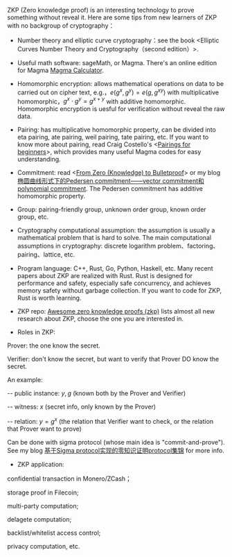 ZKP (Zero knowledge proof) is an interesting technology to prove something without reveal it.
Here are some tips from new learners of ZKP with no backgroup of cryptography：
* Number theory and elliptic curve cryptography：see the book <Elliptic Curves Number Theory and Cryptography（second edition）>.

* Useful math software: sageMath, or Magma. There's an online edition for Magma [Magma Calculator](http://magma.maths.usyd.edu.au/calc/).

* Homomorphic encryption: allows mathematical operations on data to be carried out on cipher text, e.g.，$e(g^x,g^y)=e(g,g^{xy})$ with multiplicative homomorphic，$g^x\cdot g^y=g^{x+y}$ with additive homomorphic. Homomorphic encryption is uesful for verification without reveal the raw data.

* Pairing: has multiplicative homomorphic property, can be divided into eta pairing, ate pairing, weil pairing, tate pairing, etc. If you want to know more about pairing, read  Craig Costello's <[Pairings for beginners](http://www.craigcostello.com.au/pairings/PairingsForBeginners.pdf)>, which provides many useful Magma codes for easy understanding.

* Commitment: read <[From Zero (Knowledge) to Bulletproof](https://github.com/AdamISZ/from0k2bp)> or my blog  [椭圆曲线形式下的Pedersen commitment——vector commitment和polynomial commitment](https://blog.csdn.net/mutourend/article/details/97012468). The Pedersen commitment has additive homomorphic property.

* Group: pairing-friendly group, unknown order group, known order group, etc.

* Cryptography computational assumption: the assumption is usually a mathematical problem that is hard to solve. The main computational assumptions in cryptography: discrete logarithm problem、factoring、pairing、lattice, etc.

* Program language: C++, Rust, Go, Python, Haskell, etc. Many recent papers about ZKP are realized with Rust. Rust is designed for performance and safety, especially safe concurrency, and achieves memory safety without garbage collection. If you want to code for ZKP, Rust is worth learning.

* ZKP repo: [Awesome zero knowledge proofs (zkp)](https://github.com/matter-labs/awesome-zero-knowledge-proofs) lists almost all new research about ZKP, choose the one you are interested in.

* Roles in ZKP:

Prover: the one know the secret.

Verifier: don't know the secret, but want to verify that Prover DO know the secret.

An example:

-- public instance: $y,g$ (known both by the Prover and Verifier)

-- witness: $x$ (secret info, only known by the Prover)

-- relation: $y=g^x$ (the relation that Verifier want to check, or the relation that Prover want to prove)

Can be done with sigma protocol (whose main idea is "commit-and-prove"). See my blog [基于Sigma protocol实现的零知识证明protocol集锦](https://blog.csdn.net/mutourend/article/details/106391126) for more info.

* ZKP application:

confidential transaction in Monero/ZCash；

storage proof in Filecoin;

multi-party computation;

delagete computation;

backlist/whitelist access control;

privacy computation, etc.


